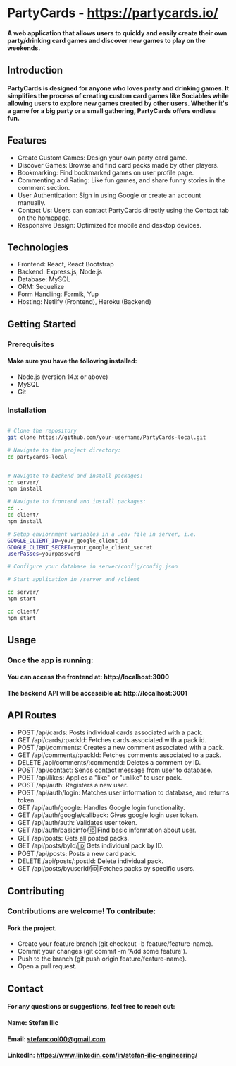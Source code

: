 # PartyCards - https://partycards.io/

#### A web application that allows users to quickly and easily create their own party/drinking card games and discover new games to play on the weekends.

## Introduction
#### PartyCards is designed for anyone who loves party and drinking games. It simplifies the process of creating custom card games like Sociables while allowing users to explore new games created by other users. Whether it's a game for a big party or a small gathering, PartyCards offers endless fun.

## Features

* Create Custom Games: Design your own party card game.
* Discover Games: Browse and find card packs made by other players.
* Bookmarking: Find bookmarked games on user profile page.
* Commenting and Rating: Like fun games, and share funny stories in the comment section.
* User Authentication: Sign in using Google or create an account manually.
* Contact Us: Users can contact PartyCards directly using the Contact tab on the homepage.
* Responsive Design: Optimized for mobile and desktop devices.

## Technologies

* Frontend: React, React Bootstrap
* Backend: Express.js, Node.js
* Database: MySQL
* ORM: Sequelize
* Form Handling: Formik, Yup
* Hosting: Netlify (Frontend), Heroku (Backend)

## Getting Started

### Prerequisites

#### Make sure you have the following installed:

* Node.js (version 14.x or above)
* MySQL
* Git

### Installation 

```bash

# Clone the repository
git clone https://github.com/your-username/PartyCards-local.git

# Navigate to the project directory:
cd partycards-local


# Navigate to backend and install packages:
cd server/
npm install

# Navigate to frontend and install packages:
cd ..
cd client/
npm install

# Setup enviornment variables in a .env file in server, i.e.
GOOGLE_CLIENT_ID=your_google_client_id
GOOGLE_CLIENT_SECRET=your_google_client_secret
userPasses=yourpassword

# Configure your database in server/config/config.json

# Start application in /server and /client

cd server/
npm start

cd client/
npm start

```

## Usage

### Once the app is running:

#### You can access the frontend at: http://localhost:3000
#### The backend API will be accessible at: http://localhost:3001

## API Routes
* POST /api/cards: Posts individual cards associated with a pack.
* GET /api/cards/:packId: Fetches cards associated with a pack id.
* POST /api/comments: Creates a new comment associated with a pack.
* GET /api/comments/:packId: Fetches comments associated to a pack.
* DELETE /api/comments/:commentId: Deletes a comment by ID.
* POST /api/contact: Sends contact message from user to database.
* POST /api/likes: Applies a "like" or "unlike" to user pack.
* POST /api/auth: Registers a new user.
* POST /api/auth/login: Matches user information to database, and returns token.
* GET /api/auth/google: Handles Google login functionality.
* GET /api/auth/google/callback: Gives google login user token.
* GET /api/auth/auth: Validates user token.
* GET /api/auth/basicinfo/:id: Find basic information about user.
* GET /api/posts: Gets all posted packs.
* GET /api/posts/byId/:id: Gets individual pack by ID.
* POST /api/posts: Posts a new card pack.
* DELETE /api/posts/:postId: Delete individual pack.
* GET /api/posts/byuserId/:id: Fetches packs by specific users.

## Contributing
### Contributions are welcome! To contribute:

#### Fork the project.
* Create your feature branch (git checkout -b feature/feature-name).
* Commit your changes (git commit -m 'Add some feature').
* Push to the branch (git push origin feature/feature-name).
* Open a pull request.

## Contact

#### For any questions or suggestions, feel free to reach out:

#### Name: Stefan Ilic
#### Email: stefancool00@gmail.com
#### LinkedIn: https://www.linkedin.com/in/stefan-ilic-engineering/